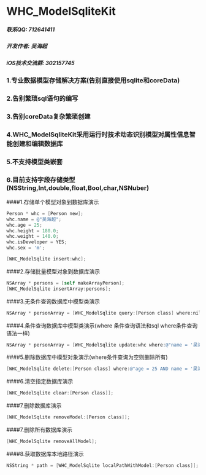 # WHC_ModelSqliteKit

##### 联系QQ: 712641411
##### 开发作者: 吴海超
##### iOS技术交流群: 302157745

### 1.专业数据模型存储解决方案(告别直接使用sqlite和coreData)
### 2.告别繁琐sql语句的编写
### 3.告别coreData复杂繁琐创建
### 4.WHC_ModelSqliteKit采用运行时技术动态识别模型对属性信息智能创建和编辑数据库
### 5.不支持模型类嵌套
### 6.目前支持字段存储类型(NSString,Int,double,float,Bool,char,NSNuber)

####1.存储单个模型对象到数据库演示
```objective-c
Person * whc = [Person new];
whc.name = @"吴海超";
whc.age = 25;
whc.height = 180.0;
whc.weight = 140.0;
whc.isDeveloper = YES;
whc.sex = 'm';

[WHC_ModelSqlite insert:whc];
```

####2.存储批量模型对象到数据库演示
```objective-c
NSArray * persons = [self makeArrayPerson];
[WHC_ModelSqlite insertArray:persons];
```

####3.无条件查询数据库中模型类演示
```objective-c
NSArray * personArray = [WHC_ModelSqlite query:[Person class] where:nil];
```

####4.条件查询数据库中模型类演示(where 条件查询语法和sql where条件查询语法一样)
```objective-c
NSArray * personArray = [WHC_ModelSqlite update:whc where:@"name = '吴海超2' OR age <= 18"];
```

####5.删除数据库中模型对象演示(where条件查询为空则删除所有)
```objective-c
[WHC_ModelSqlite delete:[Person class] where:@"age = 25 AND name = '吴海超'"];
```

####6.清空指定数据库演示
```objective-c
[WHC_ModelSqlite clear:[Person class]];
```

####7.删除数据库演示
```objective-c
[WHC_ModelSqlite removeModel:[Person class]];
```

####7.删除所有数据库演示
```objective-c
[WHC_ModelSqlite removeAllModel];
```

####8.获取数据库本地路径演示
```objective-c
NSString * path = [WHC_ModelSqlite localPathWithModel:[Person class]];
```

